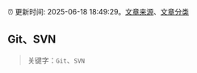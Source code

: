 :alarm_clock: 更新时间: 2025-06-18 18:49:29。[文章来源](/README.md)、[文章分类](/TAGS.md)

## Git、SVN


> 关键字：`Git`、`SVN`



